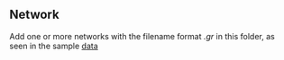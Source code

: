 ## Network

Add one or more networks with the filename format *.gr* in this folder, as seen in the sample [data](https://github.com/marbatlle/COMMgenes/tree/main/sample_data/networks)
